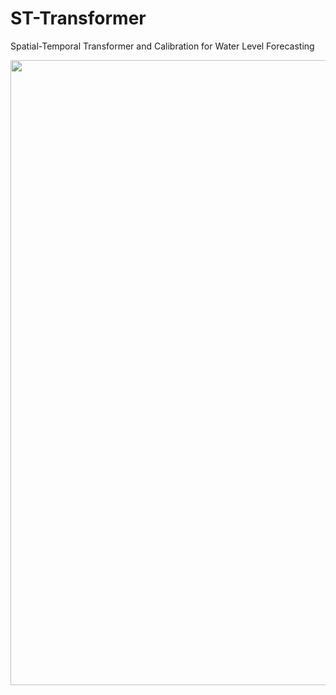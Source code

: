 # ST-Transformer
Spatial-Temporal Transformer and Calibration for Water Level Forecasting

<img width = "1000" heigth = "600" src = https://user-images.githubusercontent.com/37679460/202837301-813ad8f9-4cb6-4f69-93c1-882420f2dac3.jpg>
